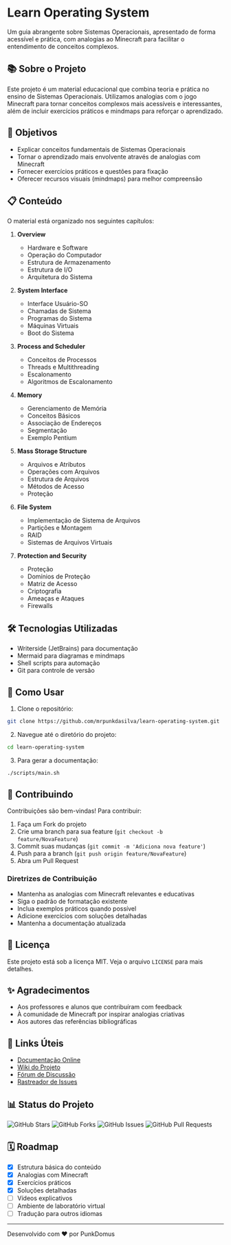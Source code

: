 # Learn Operating System

Um guia abrangente sobre Sistemas Operacionais, apresentado de forma acessível e prática, com analogias ao Minecraft para facilitar o entendimento de conceitos complexos.

## 📚 Sobre o Projeto

Este projeto é um material educacional que combina teoria e prática no ensino de Sistemas Operacionais. Utilizamos analogias com o jogo Minecraft para tornar conceitos complexos mais acessíveis e interessantes, além de incluir exercícios práticos e mindmaps para reforçar o aprendizado.

## 🎯 Objetivos

- Explicar conceitos fundamentais de Sistemas Operacionais
- Tornar o aprendizado mais envolvente através de analogias com Minecraft
- Fornecer exercícios práticos e questões para fixação
- Oferecer recursos visuais (mindmaps) para melhor compreensão

## 📋 Conteúdo

O material está organizado nos seguintes capítulos:

1. **Overview**
   - Hardware e Software
   - Operação do Computador
   - Estrutura de Armazenamento
   - Estrutura de I/O
   - Arquitetura do Sistema

2. **System Interface**
   - Interface Usuário-SO
   - Chamadas de Sistema
   - Programas do Sistema
   - Máquinas Virtuais
   - Boot do Sistema

3. **Process and Scheduler**
   - Conceitos de Processos
   - Threads e Multithreading
   - Escalonamento
   - Algoritmos de Escalonamento

4. **Memory**
   - Gerenciamento de Memória
   - Conceitos Básicos
   - Associação de Endereços
   - Segmentação
   - Exemplo Pentium

5. **Mass Storage Structure**
   - Arquivos e Atributos
   - Operações com Arquivos
   - Estrutura de Arquivos
   - Métodos de Acesso
   - Proteção

6. **File System**
   - Implementação de Sistema de Arquivos
   - Partições e Montagem
   - RAID
   - Sistemas de Arquivos Virtuais

7. **Protection and Security**
   - Proteção
   - Domínios de Proteção
   - Matriz de Acesso
   - Criptografia
   - Ameaças e Ataques
   - Firewalls

## 🛠️ Tecnologias Utilizadas

- Writerside (JetBrains) para documentação
- Mermaid para diagramas e mindmaps
- Shell scripts para automação
- Git para controle de versão

## 📖 Como Usar

1. Clone o repositório:
```bash
git clone https://github.com/mrpunkdasilva/learn-operating-system.git
```

2. Navegue até o diretório do projeto:
```bash
cd learn-operating-system
```

3. Para gerar a documentação:
```bash
./scripts/main.sh
```

## 🤝 Contribuindo

Contribuições são bem-vindas! Para contribuir:

1. Faça um Fork do projeto
2. Crie uma branch para sua feature (`git checkout -b feature/NovaFeature`)
3. Commit suas mudanças (`git commit -m 'Adiciona nova feature'`)
4. Push para a branch (`git push origin feature/NovaFeature`)
5. Abra um Pull Request

### Diretrizes de Contribuição

- Mantenha as analogias com Minecraft relevantes e educativas
- Siga o padrão de formatação existente
- Inclua exemplos práticos quando possível
- Adicione exercícios com soluções detalhadas
- Mantenha a documentação atualizada

## 📄 Licença

Este projeto está sob a licença MIT. Veja o arquivo `LICENSE` para mais detalhes.

## ✨ Agradecimentos

- Aos professores e alunos que contribuíram com feedback
- À comunidade de Minecraft por inspirar analogias criativas
- Aos autores das referências bibliográficas

## 🔗 Links Úteis

- [Documentação Online](https://mrpunkdasilva.github.io/learn-operating-system/sistemasoperacionais.html)
- [Wiki do Projeto](https://github.com/mrpunkdasilva/learn-operating-system/wiki)
- [Fórum de Discussão](https://github.com/mrpunkdasilva/learn-operating-system/discussions)
- [Rastreador de Issues](https://github.com/mrpunkdasilva/learn-operating-system/issues)

## 📊 Status do Projeto

![GitHub Stars](https://img.shields.io/github/stars/mrpunkdasilva/learn-operating-system)
![GitHub Forks](https://img.shields.io/github/forks/mrpunkdasilva/learn-operating-system)
![GitHub Issues](https://img.shields.io/github/issues/mrpunkdasilva/learn-operating-system)
![GitHub Pull Requests](https://img.shields.io/github/issues-pr/mrpunkdasilva/learn-operating-system)

## 🗓️ Roadmap

- [x] Estrutura básica do conteúdo
- [x] Analogias com Minecraft
- [x] Exercícios práticos
- [x] Soluções detalhadas
- [ ] Vídeos explicativos
- [ ] Ambiente de laboratório virtual
- [ ] Tradução para outros idiomas

---

Desenvolvido com ❤️ por PunkDomus

